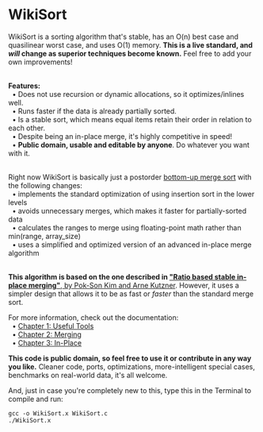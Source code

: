 WikiSort
======

WikiSort is a sorting algorithm that's stable, has an O(n) best case and quasilinear worst case, and uses O(1) memory. <b>This is a live standard, and <i>will</i> change as superior techniques become known.</b> Feel free to add your own improvements!<br/>

<br/>
<b>Features:</b><br/>
&nbsp;&nbsp;• Does not use recursion or dynamic allocations, so it optimizes/inlines well.<br/>
&nbsp;&nbsp;• Runs faster if the data is already partially sorted.<br/>
&nbsp;&nbsp;• Is a stable sort, which means equal items retain their order in relation to each other.<br/>
&nbsp;&nbsp;• Despite being an in-place merge, it's highly competitive in speed!<br/>
&nbsp;&nbsp;• <b>Public domain, usable and editable by anyone</b>. Do whatever you want with it.<br/><br/>

Right now WikiSort is basically just a postorder <a href="http://www.algorithmist.com/index.php/Merge_sort#Bottom-up_merge_sort">bottom-up merge sort</a> with the following changes:<br/>
&nbsp;&nbsp;• implements the standard optimization of using insertion sort in the lower levels<br/>
&nbsp;&nbsp;• avoids unnecessary merges, which makes it faster for partially-sorted data<br/>
&nbsp;&nbsp;• calculates the ranges to merge using floating-point math rather than min(range, array_size)<br/>
&nbsp;&nbsp;• uses a simplified and optimized version of an advanced in-place merge algorithm<br/><br/>

<b>This algorithm is based on the one described in <a href="http://www.researchgate.net/publication/225153768_Ratio_Based_Stable_In-Place_Merging">"Ratio based stable in-place merging"</b>, by Pok-Son Kim and Arne Kutzner</a>. However, it uses a simpler design that allows it to be as fast or <i>faster</i> than the standard merge sort.<br/>

For more information, check out the documentation:<br/>
&nbsp;&nbsp;• <a href="https://github.com/BonzaiThePenguin/WikiSort/master/Chapter%201:%20Useful%20Tools.md">Chapter 1: Useful Tools</a><br/>
&nbsp;&nbsp;• <a href="https://github.com/BonzaiThePenguin/WikiSort/master/Chapter%202:%20Merging.md">Chapter 2: Merging</a><br/>
&nbsp;&nbsp;• <a href="https://github.com/BonzaiThePenguin/WikiSort/master/Chapter%203:%20In-Place.md">Chapter 3: In-Place</a><br/>


<b>This code is public domain, so feel free to use it or contribute in any way you like.</b> Cleaner code, ports, optimizations, more-intelligent special cases, benchmarks on real-world data, it's all welcome.


And, just in case you're completely new to this, type this in the Terminal to compile and run:

    gcc -o WikiSort.x WikiSort.c
    ./WikiSort.x
